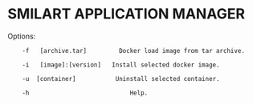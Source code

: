 # SMILART APPLICATION MANAGER #

Options:

        -f   [archive.tar]         Docker load image from tar archive.

        -i   [image]:[version]   Install selected docker image.

        -u  [container]           Uninstall selected container.

        -h                            Help.